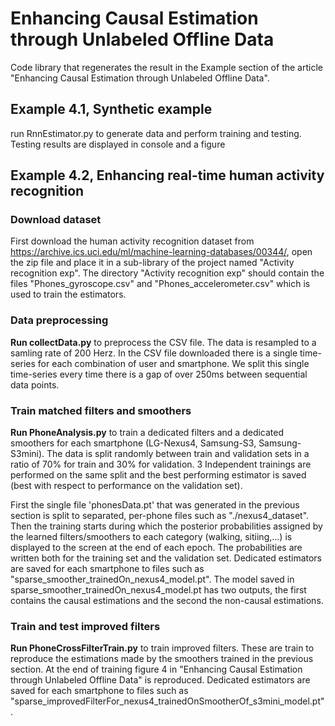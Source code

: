 # Enhancing Causal Estimation through Unlabeled Offline Data
Code library that regenerates the result in the Example section of the article "Enhancing Causal Estimation through Unlabeled Offline Data".

## Example 4.1, Synthetic example
run RnnEstimator.py to generate data and perform training and testing. Testing results are displayed in console and a figure

## Example 4.2, Enhancing real-time human activity recognition

### Download dataset
First download the human activity recognition dataset from
https://archive.ics.uci.edu/ml/machine-learning-databases/00344/, open the zip file and place it in a sub-library of the project named "Activity recognition exp".
The directory "Activity recognition exp" should contain the files "Phones_gyroscope.csv" and "Phones_accelerometer.csv" which is used to train the estimators.

### Data preprocessing
**Run collectData.py** to preprocess the CSV file. The data is resampled to a samling rate of 200 Herz. In the CSV file downloaded there is a single time-series for each combination of user and smartphone. We split this single time-series every time there is a gap of over 250ms between sequential data points.

### Train matched filters and smoothers
**Run PhoneAnalysis.py** to train a dedicated filters and a dedicated smoothers for each smartphone (LG-Nexus4, Samsung-S3, Samsung-S3mini).
The data is split randomly between train and validation sets in a ratio of 70% for train and 30% for validation. 
3 Independent trainings are performed on the same split and the best performing estimator is saved (best with respect to performance on the validation set).

First the single file 'phonesData.pt' that was generated in the previous section is split to separated, per-phone files such as "./nexus4_dataset".
Then the training starts during which the posterior probabilities assigned by the learned filters/smoothers to each category (walking, sitiing,...) 
is displayed to the screen at the end of each epoch. The probabilities are written both for the training set and the validation set.
Dedicated estimators are saved for each smartphone to files such as "sparse_smoother_trainedOn_nexus4_model.pt".
The model saved in sparse_smoother_trainedOn_nexus4_model.pt has two outputs, the first contains the causal estimations and the second the non-causal estimations.

### Train and test improved filters
**Run PhoneCrossFilterTrain.py** to train improved filters. 
These are train to reproduce the estimations made by the smoothers trained in the previous section. 
At the end of training figure 4 in "Enhancing Causal Estimation through Unlabeled Offline Data" is reproduced.
Dedicated estimators are saved for each smartphone to files such as "sparse_improvedFilterFor_nexus4_trainedOnSmootherOf_s3mini_model.pt".




